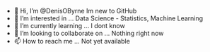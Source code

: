 - 👋 Hi, I’m @DenisOByrne Im new to GitHub
- 👀 I’m interested in ... Data Science - Statistics, Machine Learning
- 🌱 I’m currently learning ...  I dont know
- 💞️ I’m looking to collaborate on ...  Nothing right now
- 📫 How to reach me ... Not yet available

<!---
DenisOByrne/DenisOByrne is a ✨ special ✨ repository because its `README.md` (this file) appears on your GitHub profile.
You can click the Preview link to take a look at your changes.
--->
